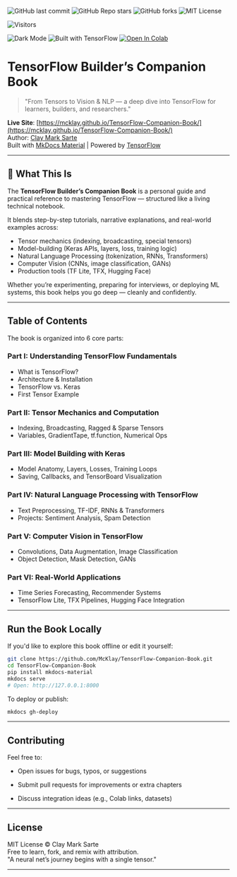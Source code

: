 ![GitHub last commit](https://img.shields.io/github/last-commit/McKlay/TensorFlow-Companion-Book)
![GitHub Repo stars](https://img.shields.io/github/stars/McKlay/TensorFlow-Companion-Book?style=social)
![GitHub forks](https://img.shields.io/github/forks/McKlay/TensorFlow-Companion-Book?style=social)
![MIT License](https://img.shields.io/github/license/McKlay/TensorFlow-Companion-Book)

![Visitors](https://visitor-badge.laobi.icu/badge?page_id=McKlay.TensorFlow-Companion-Book)

![Dark Mode](https://img.shields.io/badge/theme-dark--mode-111827?style=flat&logo=materialdesign&logoColor=white)
![Built with TensorFlow](https://img.shields.io/badge/built%20with-TensorFlow-FF6F00?style=flat&logo=tensorflow&logoColor=white)
[![Open In Colab](https://colab.research.google.com/assets/colab-badge.svg)](https://colab.research.google.com/github/McKlay/TensorFlow-Companion-Book/blob/main/path_to_notebook.ipynb)

# TensorFlow Builder’s Companion Book

> "From Tensors to Vision & NLP — a deep dive into TensorFlow for learners, builders, and researchers."

**Live Site**: [https://mcklay.github.io/TensorFlow-Companion-Book/](https://mcklay.github.io/TensorFlow-Companion-Book/)  
Author: [Clay Mark Sarte](https://github.com/McKlay)  
Built with [MkDocs Material](https://squidfunk.github.io/mkdocs-material/) | Powered by [TensorFlow](https://www.tensorflow.org)

---

## 📘 What This Is

The **TensorFlow Builder’s Companion Book** is a personal guide and practical reference to mastering TensorFlow — structured like a living technical notebook.

It blends step-by-step tutorials, narrative explanations, and real-world examples across:

- Tensor mechanics (indexing, broadcasting, special tensors)
- Model-building (Keras APIs, layers, loss, training logic)
- Natural Language Processing (tokenization, RNNs, Transformers)
- Computer Vision (CNNs, image classification, GANs)
- Production tools (TF Lite, TFX, Hugging Face)

Whether you’re experimenting, preparing for interviews, or deploying ML systems, this book helps you go deep — cleanly and confidently.

---

## Table of Contents

The book is organized into 6 core parts:

### Part I: Understanding TensorFlow Fundamentals
- What is TensorFlow?
- Architecture & Installation
- TensorFlow vs. Keras
- First Tensor Example

### Part II: Tensor Mechanics and Computation
- Indexing, Broadcasting, Ragged & Sparse Tensors
- Variables, GradientTape, tf.function, Numerical Ops

### Part III: Model Building with Keras
- Model Anatomy, Layers, Losses, Training Loops
- Saving, Callbacks, and TensorBoard Visualization

### Part IV: Natural Language Processing with TensorFlow
- Text Preprocessing, TF-IDF, RNNs & Transformers
- Projects: Sentiment Analysis, Spam Detection

### Part V: Computer Vision in TensorFlow
- Convolutions, Data Augmentation, Image Classification
- Object Detection, Mask Detection, GANs

### Part VI: Real-World Applications
- Time Series Forecasting, Recommender Systems
- TensorFlow Lite, TFX Pipelines, Hugging Face Integration

---

## Run the Book Locally

If you'd like to explore this book offline or edit it yourself:

```bash
git clone https://github.com/McKlay/TensorFlow-Companion-Book.git
cd TensorFlow-Companion-Book
pip install mkdocs-material
mkdocs serve
# Open: http://127.0.0.1:8000
```

To deploy or publish:
```bash
mkdocs gh-deploy
```

---

## Contributing

Feel free to:

- Open issues for bugs, typos, or suggestions

- Submit pull requests for improvements or extra chapters

- Discuss integration ideas (e.g., Colab links, datasets)

---

## License

MIT License © Clay Mark Sarte  
Free to learn, fork, and remix with attribution.  
"A neural net’s journey begins with a single tensor."

---